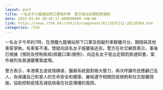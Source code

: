 ```yaml
---
layout: post
title: 一名女子九龍塘站除口罩阻列車　警方發出定額罰款通知
date: 2022-03-04 20:45:17.000000000 +08:00
link: https://news.rthk.hk/rthk/ch/component/k2/1637212-20220304.htm
categories: rthk
---
```


一名女子今早約7時，在港鐵九龍塘站除下口罩及阻礙列車駛離月台，期間與其他乘客爭執，有乘客不滿，懷疑向該名女子施襲後逃去。警方在社交網頁表示，事後已根據《預防及控制疾病(佩戴口罩)規例》，向這名女子發出定額罰款通知書，案件被列為普通襲擊案處理。

警方表示，本港第五波疫情肆虐，醫療系統面對極大壓力，再次呼籲市民應顧己及人，為保護自己和家人的生命安全和健康，嚴格遵守相關防疫規例和社交距離措施，協助控制疫情及減低病毒在社區傳播的風險。
